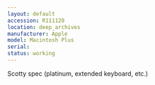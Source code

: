 ```yaml
---
layout: default
accession: R111120
location: deep_archives
manufacturer: Apple
model: Macintosh Plus
serial: 
status: working
---
```


Scotty spec (platinum, extended keyboard, etc.)